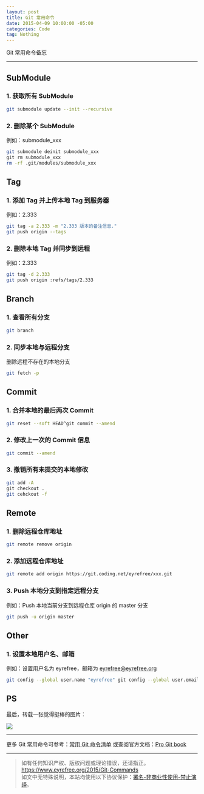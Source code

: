 ```yaml
---
layout: post
title: Git 常用命令
date: 2015-04-09 10:00:00 -05:00
categories: Code
tag: Nothing
---
```


Git 常用命令备忘

---

## SubModule

### 1. 获取所有 SubModule

```bash
git submodule update --init --recursive
```

### 2. 删除某个 SubModule

例如：submodule_xxx

```bash
git submodule deinit submodule_xxx
git rm submodule_xxx
rm -rf .git/modules/submodule_xxx
```

## Tag

### 1. 添加 Tag 并上传本地 Tag 到服务器

例如：2.333

```bash
git tag -a 2.333 -m "2.333 版本的备注信息."
git push origin --tags
```

### 2. 删除本地 Tag 并同步到远程

例如：2.333

```bash
git tag -d 2.333
git push origin :refs/tags/2.333
```

## Branch

### 1. 查看所有分支

```bash
git branch
```

### 2. 同步本地与远程分支

删除远程不存在的本地分支

```bash
git fetch -p
```

## Commit

### 1. 合并本地的最后两次 Commit

```bash
git reset --soft HEAD^git commit --amend
```

### 2. 修改上一次的 Commit 信息

```bash
git commit --amend
```

### 3. 撤销所有未提交的本地修改

```bash
git add -A
git checkout .
git cehckout -f
```

## Remote

### 1. 删除远程仓库地址

```bash
git remote remove origin
```

### 2. 添加远程仓库地址

```bash
git remote add origin https://git.coding.net/eyrefree/xxx.git
```

### 3. Push 本地分支到指定远程分支

例如：Push 本地当前分支到远程仓库 origin 的 master 分支

```bash
git push -u origin master
```

## Other

### 1. 设置本地用户名、邮箱

例如：设置用户名为 eyrefree，邮箱为 eyrefree@eyrefree.org

```bash
git config --global user.name "eyrefree" git config --global user.email eyrefree@eyrefree.org
```

## PS

最后，转载一张觉得挺棒的图片：

![](/images/2015/Git-Commands/git.png)

---

更多 Git 常用命令可参考：[常用 Git 命令清单](http://www.ruanyifeng.com/blog/2015/12/git-cheat-sheet.html)
或查阅官方文档：[Pro Git book](https://git-scm.com/book/zh/v2)

---

> 如有任何知识产权、版权问题或理论错误，还请指正。   
> https://www.eyrefree.org/2015/Git-Commands   
> 如文中无特殊说明，本站均使用以下协议保护：[署名-非商业性使用-禁止演绎](http://creativecommons.org/licenses/by-nc-nd/3.0/cn/)。   
